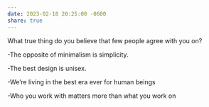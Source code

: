 ```yaml
---
date: 2023-02-18 20:25:00 -0600
share: true
---
```

What true thing do you believe that few people agree with you on?

-The opposite of minimalism is simplicity.

-The best design is unisex.

-We’re living in the best era ever for human beings

-Who you work with matters more than what you work on